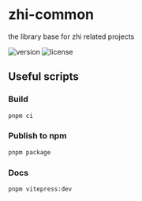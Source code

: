 # zhi-common

the library base for zhi related projects

![version](https://img.shields.io/github/release/terwer/zhi-common.svg?style=flat-square)
![license](https://img.shields.io/badge/license-GPL-blue.svg?style=popout-square)

## Useful scripts

### Build

```bash
pnpm ci
```

### Publish to npm

```bash
pnpm package
```

### Docs

```bash
pnpm vitepress:dev
```

